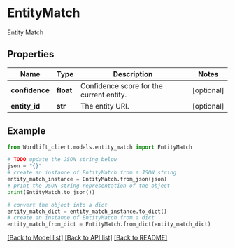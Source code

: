 # EntityMatch

Entity Match

## Properties

Name | Type | Description | Notes
------------ | ------------- | ------------- | -------------
**confidence** | **float** | Confidence score for the current entity. | [optional] 
**entity_id** | **str** | The entity URI. | [optional] 

## Example

```python
from Wordlift_client.models.entity_match import EntityMatch

# TODO update the JSON string below
json = "{}"
# create an instance of EntityMatch from a JSON string
entity_match_instance = EntityMatch.from_json(json)
# print the JSON string representation of the object
print(EntityMatch.to_json())

# convert the object into a dict
entity_match_dict = entity_match_instance.to_dict()
# create an instance of EntityMatch from a dict
entity_match_from_dict = EntityMatch.from_dict(entity_match_dict)
```
[[Back to Model list]](../README.md#documentation-for-models) [[Back to API list]](../README.md#documentation-for-api-endpoints) [[Back to README]](../README.md)


